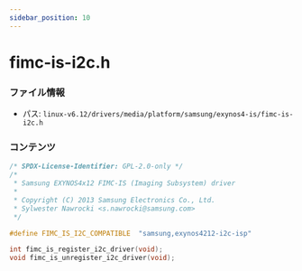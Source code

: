```yaml
---
sidebar_position: 10
---
```

# fimc-is-i2c.h

### ファイル情報

- パス: `linux-v6.12/drivers/media/platform/samsung/exynos4-is/fimc-is-i2c.h`

### コンテンツ

```h
/* SPDX-License-Identifier: GPL-2.0-only */
/*
 * Samsung EXYNOS4x12 FIMC-IS (Imaging Subsystem) driver
 *
 * Copyright (C) 2013 Samsung Electronics Co., Ltd.
 * Sylwester Nawrocki <s.nawrocki@samsung.com>
 */

#define FIMC_IS_I2C_COMPATIBLE	"samsung,exynos4212-i2c-isp"

int fimc_is_register_i2c_driver(void);
void fimc_is_unregister_i2c_driver(void);

```
